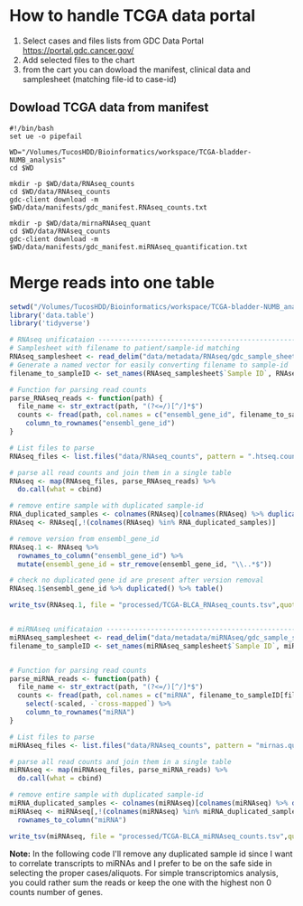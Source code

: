 # How to handle TCGA data portal

1. Select cases and files lists from GDC Data Portal https://portal.gdc.cancer.gov/
2. Add selected files to the chart
3. from the cart you can dowload the manifest, clinical data and samplesheet (matching file-id to case-id)

## Dowload TCGA data from manifest

```shell
#!/bin/bash
set ue -o pipefail

WD="/Volumes/TucosHDD/Bioinformatics/workspace/TCGA-bladder-NUMB_analysis"
cd $WD

mkdir -p $WD/data/RNAseq_counts
cd $WD/data/RNAseq_counts
gdc-client download -m  $WD/data/manifests/gdc_manifest.RNAseq_counts.txt

mkdir -p $WD/data/mirnaRNAseq_quant
cd $WD/data/RNAseq_counts
gdc-client download -m  $WD/data/manifests/gdc_manifest.miRNAseq_quantification.txt
```

# Merge reads into one table 

```r
setwd("/Volumes/TucosHDD/Bioinformatics/workspace/TCGA-bladder-NUMB_analysis")
library('data.table')
library('tidyverse')

# RNAseq unificataion -----------------------------------------------------------------------
# Samplesheet with filename to patient/sample-id matching
RNAseq_samplesheet <- read_delim("data/metadata/RNAseq/gdc_sample_sheet.2021-06-27.tsv", "\t", escape_double = FALSE, trim_ws = TRUE)
# Generate a named vector for easily converting filename to sample-id 
filename_to_sampleID <- set_names(RNAseq_samplesheet$`Sample ID`, RNAseq_samplesheet$`File Name`)

# Function for parsing read counts
parse_RNAseq_reads <- function(path) {
  file_name <- str_extract(path, "(?<=/)[^/]*$")
  counts <- fread(path, col.names = c("ensembl_gene_id", filename_to_sampleID[file_name])) %>%
    column_to_rownames("ensembl_gene_id")
}

# List files to parse
RNAseq_files <- list.files("data/RNAseq_counts", pattern = ".htseq.counts.gz$", recursive = T, full.names = T)

# parse all read counts and join them in a single table
RNAseq <- map(RNAseq_files, parse_RNAseq_reads) %>%
  do.call(what = cbind)

# remove entire sample with duplicated sample-id
RNA_duplicated_samples <- colnames(RNAseq)[colnames(RNAseq) %>% duplicated()]
RNAseq <- RNAseq[,!(colnames(RNAseq) %in% RNA_duplicated_samples)]

# remove version from ensembl_gene_id
RNAseq.1 <- RNAseq %>% 
  rownames_to_column("ensembl_gene_id") %>%
  mutate(ensembl_gene_id = str_remove(ensembl_gene_id, "\\..*$"))

# check no duplicated gene id are present after version removal
RNAseq.1$ensembl_gene_id %>% duplicated() %>% table()

write_tsv(RNAseq.1, file = "processed/TCGA-BLCA_RNAseq_counts.tsv",quote_escape = F)


# miRNAseq unificataion -----------------------------------------------------------------------
miRNAseq_samplesheet <- read_delim("data/metadata/miRNAseq/gdc_sample_sheet.2021-06-27.tsv", "\t", escape_double = FALSE, trim_ws = TRUE)
filename_to_sampleID <- set_names(miRNAseq_samplesheet$`Sample ID`, miRNAseq_samplesheet$`File Name`)


# Function for parsing read counts
parse_miRNA_reads <- function(path) {
  file_name <- str_extract(path, "(?<=/)[^/]*$")
  counts <- fread(path, col.names = c("miRNA", filename_to_sampleID[file_name], "scaled", "cross-mapped")) %>%
    select(-scaled, -`cross-mapped`) %>%
    column_to_rownames("miRNA")
}

# List files to parse
miRNAseq_files <- list.files("data/RNAseq_counts", pattern = "mirnas.quantification.txt$", recursive = T, full.names = T)

# parse all read counts and join them in a single table
miRNAseq <- map(miRNAseq_files, parse_miRNA_reads) %>%
  do.call(what = cbind)

# remove entire sample with duplicated sample-id
miRNA_duplicated_samples <- colnames(miRNAseq)[colnames(miRNAseq) %>% duplicated()]
miRNAseq <- miRNAseq[,!(colnames(miRNAseq) %in% miRNA_duplicated_samples)] %>%
  rownames_to_column("miRNA")

write_tsv(miRNAseq, file = "processed/TCGA-BLCA_miRNAseq_counts.tsv",quote_escape = F)
```

**Note:** In the following code I'll remove any duplicated sample id since I want to correlate transcripts to miRNAs and I prefer to be on the safe side in selecting the proper cases/aliquots. For simple transcriptomics analysis, you could rather sum the reads or keep the one with the highest non 0 counts number of genes.

